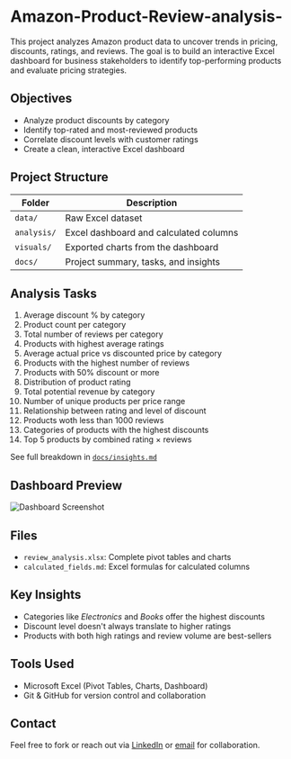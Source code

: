 # Amazon-Product-Review-analysis-

This project analyzes Amazon product data to uncover trends in pricing, discounts, ratings, and reviews. The goal is to build an interactive Excel dashboard for business stakeholders to identify top-performing products and evaluate pricing strategies.

## Objectives

- Analyze product discounts by category
- Identify top-rated and most-reviewed products
- Correlate discount levels with customer ratings
- Create a clean, interactive Excel dashboard

## Project Structure

| Folder        | Description                                   |
|---------------|-----------------------------------------------|
| `data/`       | Raw Excel dataset                             |
| `analysis/`   | Excel dashboard and calculated columns        |
| `visuals/`    | Exported charts from the dashboard            |
| `docs/`       | Project summary, tasks, and insights          |

## Analysis Tasks

1. Average discount % by category  
2. Product count per category  
3. Total number of reviews per category  
4. Products with highest average ratings
5. Average actual price vs discounted price by category
6. Products with the highest number of reviews
7. Products with 50% discount or more
8. Distribution of product rating
9. Total potential revenue by category
10. Number of unique products per price range
11. Relationship between rating and level of discount
12. Products woth less than 1000 reviews
13. Categories of products with the highest discounts
14. Top 5 products by combined rating × reviews

See full breakdown in [`docs/insights.md`](docs/insights.md)

## Dashboard Preview

![Dashboard Screenshot](visuals/top5_rated_products.png)

## Files

- `review_analysis.xlsx`: Complete pivot tables and charts
- `calculated_fields.md`: Excel formulas for calculated columns

## Key Insights

- Categories like *Electronics* and *Books* offer the highest discounts
- Discount level doesn't always translate to higher ratings
- Products with both high ratings and review volume are best-sellers

## Tools Used

- Microsoft Excel (Pivot Tables, Charts, Dashboard)
- Git & GitHub for version control and collaboration

## Contact

Feel free to fork or reach out via [LinkedIn](https://www.linkedin.com/in/kingsleyoghenekaro?utm_source=share&utm_campaign=share_via&utm_content=profile&utm_medium=android_app) or [email](kingsleyomodigono02@gmail.com) for collaboration.
